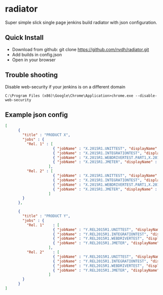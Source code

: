 # radiator
Super simple slick single page jenkins build radiator with json configuration.

## Quick Install

- Download from github: git clone https://github.com/nvdh/radiator.git
- Add builds in config.json
- Open in your browser

## Trouble shooting

Disable web-security if your jenkins is on a different domain

    C:\Program Files (x86)\Google\Chrome\Application>chrome.exe --disable-web-security

## Example json config
```json
[
      {
        "title" : "PRODUCT X",
        "jobs" : {
          "Rel. 1" : [
                      { "jobName" : "X.2015R1.UNITTEST", "displayName" : "UNIT"},
                      { "jobName" : "X.2015R1.INTEGRATIONTEST", "displayName" : "INTEGRATION"},
                      { "jobName" : "X.2015R1.WEBDRIVERTEST.PART1,X.2015R1.WEBDRIVERTEST.PART2,X.2015R1.WEBDRIVERTEST.PART3,X.2015R1.WEBDRIVERTEST.PART4", "displayName" : "UI"},
                      { "jobName" : "X.2015R1.JMETER", "displayName" : "PERFORMANCE", "failCount" : "2", "skipCount" : "0"}
                    ],
          "Rel. 2" : [
                      { "jobName" : "X.2015R1.UNITTEST", "displayName" : "UNIT"},
                      { "jobName" : "X.2015R1.INTEGRATIONTEST", "displayName" : "INTEGRATION"},
                      { "jobName" : "X.2015R1.WEBDRIVERTEST.PART1,X.2015R1.WEBDRIVERTEST.PART2,X.2015R1.WEBDRIVERTEST.PART3,X.2015R1.WEBDRIVERTEST.PART4", "displayName" : "UI"},
                      { "jobName" : "X.2015R1.JMETER", "displayName" : "PERFORMANCE"}
                    ]
        }
      },

      {
        "title" : "PRODUCT Y",
        "jobs" : {
          "Rel. 1"    : [
                      { "jobName" : "Y.REL2015R1.UNITTEST", "displayName" : "UNIT"},
                      { "jobName" : "Y.REL2015R1.INTEGRATIONTEST", "displayName" : "INTEGRATION"},
                      { "jobName" : "Y.REL2015R1.WEBDRIVERTEST", "displayName" : "UI"},
                      { "jobName" : "Y.REL2015R1.JMETER", "displayName" : "PERFORMANCE"}
                    ],
          "Rel. 2"    : [
                      { "jobName" : "Y.REL2015R1.UNITTEST", "displayName" : "UNIT"},
                      { "jobName" : "Y.REL2015R1.INTEGRATIONTEST", "displayName" : "INTEGRATION"},
                      { "jobName" : "Y.REL2015R1.WEBDRIVERTEST", "displayName" : "UI"},
                      { "jobName" : "Y.REL2015R1.JMETER", "displayName" : "PERFORMANCE"}
                    ]
        }
      }
]
```

